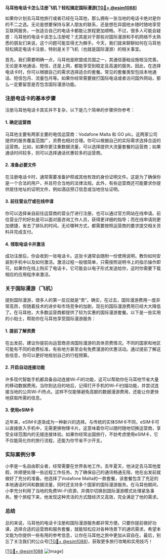 **马耳他电话卡怎么注册飞机？轻松搞定国际漫游[[TG💪+ @esim1088](https://t.me/s/esim1088)]**

如果你计划去马耳他旅行或者已经在马耳他，那么拥有一张当地的电话卡绝对是你的不二之选。无论是想要保持与家人朋友的联系，还是想在异国他乡随时随地享受互联网服务，一张适合自己的电话卡都能让旅程更加顺畅。不过，很多人可能会疑惑：马耳他的电话卡该怎么注册呢？尤其是对于那些对国际漫游和手机网络不太熟悉的朋友们来说，这个问题可能显得尤为棘手。今天，我们就来聊聊如何在马耳他轻松搞定电话卡注册，特别是关于飞机（也就是国际漫游）的相关事宜。

首先，我们需要明确一点，马耳他是欧盟成员国之一，其通信基础设施相当完善。无论是本地通话、短信，还是上网，都能享受到稳定且高速的服务。因此，在选择电话卡时，你可以根据自己的需求选择适合的套餐。常见的套餐类型包括本地通话、短信包月、流量包月等。如果你经常需要拨打国际电话或者访问国外网站，那么一定要留意是否包含国际漫游功能。

### 注册电话卡的基本步骤

注册马耳他电话卡其实并不复杂，以下是几个简单的步骤供你参考：

#### 1. 确定运营商

马耳他主要有两家主要的电信运营商：Vodafone Malta 和 GO plc。这两家公司提供的服务覆盖范围广，资费也相对合理。你可以根据自己的实际需求选择合适的运营商。比如，如果你更注重数据流量，可以选择提供大流量套餐的运营商；如果通话时间较多，则可以选择通话优惠较多的运营商。

#### 2. 准备必要文件

在注册电话卡时，通常需要准备护照或其他有效的身份证明文件。这是为了确保你是一个合法的用户，并且符合当地的法律法规。此外，有些运营商还可能要求你提供居住地址的证明文件，例如酒店预订信息或当地住址证明。

#### 3. 前往营业厅或在线申请

你可以选择亲自前往运营商的营业厅进行注册，也可以通过官方网站在线申请。前往营业厅的好处是可以面对面咨询工作人员，获得更详细的指导；而在线申请则更加便捷，省去了排队的时间。无论哪种方式，都需要按照运营商的要求提交相关资料并完成支付。

#### 4. 领取电话卡并激活

成功注册后，你会收到一张电话卡。这张卡通常会随附一份使用说明，教你如何安装到手机中以及如何激活。激活过程一般很简单，只需按照说明书上的指示操作即可。如果你在线上购买了电话卡，它可能会以电子形式发送给你，这时你需要下载相应的应用程序来激活。

### 关于国际漫游（飞机）

提到国际漫游，很多人的第一反应就是“贵”。确实，在过去，国际漫游费用一度非常高昂，但随着技术的进步和市场竞争的加剧，现在的国际漫游费用已经大大降低了。在马耳他，大多数运营商都提供了较为实惠的国际漫游套餐。以下是一些实用的小贴士，帮助你在马耳他享受国际漫游服务：

#### 1. 提前了解资费

在出发前，建议你提前向运营商咨询国际漫游的具体资费情况。不同的国家和地区可能有不同的收费标准，有些地方甚至会有免费漫游的优惠活动。通过提前了解这些信息，你可以更好地规划自己的行程预算。

#### 2. 开启自动连接功能

许多现代智能手机都具备自动连接Wi-Fi的功能，这可以帮助你在马耳他节省大量的移动数据费用。当你到达目的地后，记得打开手机的Wi-Fi扫描功能，并尝试连接当地的公共Wi-Fi热点。这样不仅能够避免高额的数据漫游费用，还能让你更快地获取所需的信息。

#### 3. 使用eSIM卡

近年来，eSIM卡逐渐成为一种新兴的选择。与传统的实体SIM卡不同，eSIM卡可以直接嵌入手机中，无需更换物理卡片。这意味着你可以随时随地切换运营商，享受全球范围内的无缝连接体验。如果你经常出国旅行，不妨考虑使用eSIM卡，它不仅能简化你的旅行流程，还能为你节省不少开支。

### 实际案例分享

小李是一名自由职业者，经常需要在世界各地工作。去年夏天，他决定去马耳他度假，并顺便处理一些远程工作任务。为了确保自己的通讯畅通无阻，他在出发前就做好了充分的准备。他选择了Vodafone Malta的一款套餐，该套餐包含了充足的本地通话时间和数据流量，同时还支持多个国家的国际漫游服务。在马耳他期间，小李充分利用了当地的免费Wi-Fi资源，并偶尔切换到国际漫游模式处理紧急事务。整个旅程下来，他发现这种灵活的方式既经济又高效，完全满足了他的需求。

### 总结

总的来说，马耳他的电话卡注册和国际漫游服务都非常方便。只要你提前做好功课，选择合适的运营商和服务套餐，就能轻松应对各种场景下的通讯需求。希望本文能为你提供一些有用的参考信息，让你在马耳他之旅中更加从容自在。最后，别忘了关注我们的公众号[[TG💪+ @esim1088](https://t.me/s/esim1088)]，获取更多旅行攻略和实用技巧！

[[TG💪+ @esim1088](https://t.me/s/esim1088) ![Image](https://i.postimg.cc/4NQfJmqS/Snipaste-2025-05-13-00-14-12.png)]